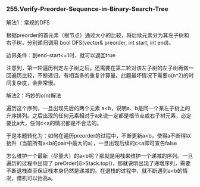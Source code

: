 ### 255.Verify-Preorder-Sequence-in-Binary-Search-Tree

解法1：常规的DFS

根据preorder的首元素（根节点）通过大小的比较，将后续元素分为其左子树和右子树，分别递归调用 bool DFS(vector<int>& preorder, int start, int end)。

边界条件：到end-start<=1时，就可以返回true

注意到，第一轮遍历判定左子树之后，还需要在第二轮对该左子树的左子树再做一回遍历比较，不断递归，有相当多的重复计算量。此题最坏情况下需要o(n^2)的时间复杂度，会非常慢。

解法2：巧妙的o(n)解法

遍历这个序列，一旦出现先后的两个元素 a<b，说明a、b是同一个某左子树上的升序排列。之后出现的任何元素相对于a来说一定都是根节点或右子树元素，必定要比a大，任何c<a的情况都是不合法的。

于是本题转化为：如何在遍历preorder的过程中，不断更新a<b，使得a不断得以抬升（当前所有a<b的pair中最大的a），一旦出现后续的c<a即可宣告false

怎么维护一个最新（尽量大）的a<b呢？那就是用栈来维护一个递减的序列。一旦遍历的过程中出现了 preOrder[i]>Stack.top()，那就说明出现了递增序列，需要不断退栈直至保证栈本身仍然是递减的。在退栈的过程中，就不断遇到a<b的情况，借机可以抬高a。
